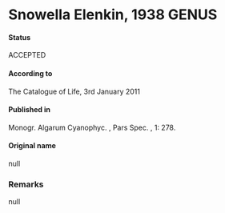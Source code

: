 # Snowella Elenkin, 1938 GENUS

#### Status
ACCEPTED

#### According to
The Catalogue of Life, 3rd January 2011

#### Published in
Monogr. Algarum Cyanophyc. , Pars Spec. , 1: 278.

#### Original name
null

### Remarks
null